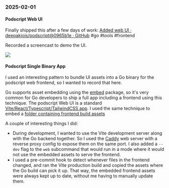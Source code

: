 ### 2025-02-01
#### Podscript Web UI
Finally shipped this after a few days of work: [Added web UI · deepakjois/podscript@0965b1e · GitHub](https://github.com/deepakjois/podscript/commit/0965b1e86add8eead46dc03d8acd740b5bf4b6d5) #go #tools #frontend 

Recorded a screencast to demo the UI.

![](https://x.com/debugjois/status/1885569490626224507)

#### Podscript Single Binary App
I used an interesting pattern to bundle UI assets into a Go binary for the podscript web frontend, so I wanted to record that here.

Go supports asset embedding using the [embed](https://pkg.go.dev/embed) package, so it's very common for Go developers to ship a full app including a frontend using this technique. The podscript Web UI is a standard [Vite/React/Typescript/TailwindCSS app](https://github.com/deepakjois/podscript/tree/4fe4f822632cb1bb1b34d588eb91f3de025d578f/web/frontend). I used the same technique to embed a [folder containing frontend build assets](https://github.com/deepakjois/podscript/blob/4fe4f822632cb1bb1b34d588eb91f3de025d578f/web.go#L18)

A couple of interesting things I did:
- During development, I wanted to use the Vite development server along with the Go backend together. So I used the [Caddy](https://caddyserver.com/) web server with a reverse proxy config to expose them on the same port. I also added a `--dev` flag to the `web` subcommand that would run in a mode where it would not use the embedded assets to serve the frontend.
- I used a pre-commit hook to detect whenever files in the frontend changed, and ran the Vite production build and copied the assets where the Go build can pick it up. That way, the embedded frontend assets were always kept up to date, without me having to manually update them.